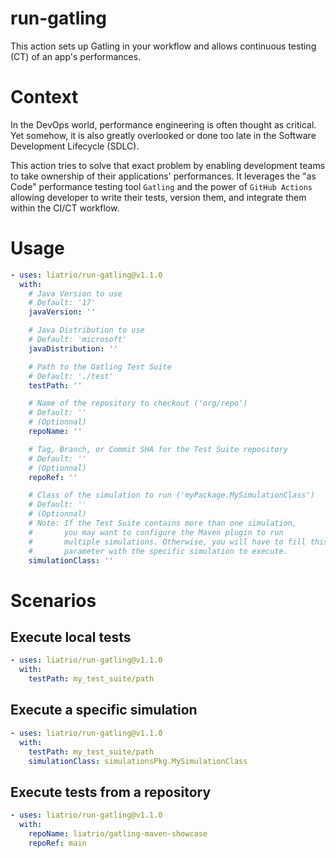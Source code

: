 # run-gatling
This action sets up Gatling in your workflow and allows continuous testing (CT) of an app's performances.

# Context
In the DevOps world, performance engineering is often thought as critical. Yet somehow, it is also greatly overlooked or done too late in the Software Development Lifecycle (SDLC).

This action tries to solve that exact problem by enabling development teams to take ownership of their applications' performances. It leverages the "as Code" performance testing tool `Gatling` and the power of `GitHub Actions` allowing developer to write their tests, version them, and integrate them within the CI/CT workflow.

# Usage
```yaml
- uses: liatrio/run-gatling@v1.1.0
  with:
    # Java Version to use
    # Default: '17'
    javaVersion: ''

    # Java Distribution to use
    # Default: 'microsoft'
    javaDistribution: ''

    # Path to the Gatling Test Suite
    # Default: './test'
    testPath: ''

    # Name of the repository to checkout ('org/repo')
    # Default: ''
    # (Optionnal)
    repoName: ''

    # Tag, Branch, or Commit SHA for the Test Suite repository
    # Default: ''
    # (Optionnal)
    repoRef: ''

    # Class of the simulation to run ('myPackage.MySimulationClass')
    # Default: ''
    # (Optionnal)
    # Note: If the Test Suite contains more than one simulation,
    #       you may want to configure the Maven plugin to run 
    #       multiple simulations. Otherwise, you will have to fill this
    #       parameter with the specific simulation to execute.
    simulationClass: ''
```
# Scenarios

## Execute local tests
```yaml
- uses: liatrio/run-gatling@v1.1.0
  with:
    testPath: my_test_suite/path
```

## Execute a specific simulation
```yaml
- uses: liatrio/run-gatling@v1.1.0
  with:
    testPath: my_test_suite/path
    simulationClass: simulationsPkg.MySimulationClass
```

## Execute tests from a repository
```yaml
- uses: liatrio/run-gatling@v1.1.0
  with:
    repoName: liatrio/gatling-maven-showcase
    repoRef: main
```